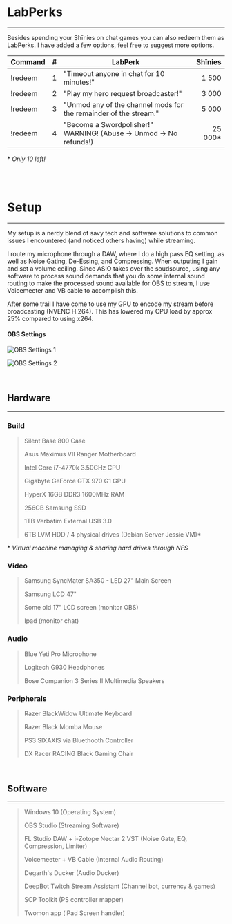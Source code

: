 # LabPerks
---

Besides spending your Shīnies on chat games you can also redeem them as LabPerks. I have added a few options, feel free to suggest more options.

| Command | # | LabPerk | Shīnies |
| ------- | :--- |------- | ------: |
| !redeem | 1 | "Timeout anyone in chat for 10 minutes!"  | 1 500 |
| !redeem | 2 | "Play my hero request broadcaster!"  | 3 000 |
| !redeem | 3 | "Unmod any of the channel mods for the remainder of the stream." | 5 000 |
| !redeem | 4 | "Become a Swordpolisher!" WARNING! (Abuse -> Unmod -> No refunds!) | 25 000* |

\* *Only 10 left!*

<br  />
<br  />

# Setup
---

My setup is a nerdy blend of savy tech and software solutions to common issues I encountered (and noticed others having) while streaming.

I route my microphone through a DAW, where I do a high pass EQ setting, as well as Noise Gating, De-Essing, and Compressing. When outputing I gain and set a volume ceiling. Since ASIO takes over the soudsource, using any software to process sound demands that you do some internal sound routing to make the processed sound available for OBS to stream, I use Voicemeeter and VB cable to accomplish this.

After some trail I have come to use my GPU to encode my stream before broadcasting (NVENC H.264). This has lowered my CPU load by approx 25% compared to using x264.

#### OBS Settings

![OBS Settings 1](https://i.gyazo.com/a6fd9ef5a2899686abe082d28393cdd9.png)

![OBS Settings 2](https://i.gyazo.com/782779539ca662650bd29f82c6cdce34.png)

<br  />

## Hardware
---

### Build
> Silent Base 800 Case
>
> Asus Maximus VII Ranger Motherboard
>
> Intel Core i7-4770k 3.50GHz CPU
>
> Gigabyte GeForce GTX 970 G1 GPU
>
> HyperX 16GB DDR3 1600MHz RAM
>
> 256GB Samsung SSD
>
> 1TB Verbatim External USB 3.0
>
> 6TB LVM HDD / 4 physical drives (Debian Server Jessie VM)*

\* *Virtual machine managing & sharing hard drives through NFS*

### Video
> Samsung SyncMater SA350 - LED 27" Main Screen
>
> Samsung LCD 47"
>
> Some old 17" LCD screen (monitor OBS)
>
> Ipad (monitor chat)

### Audio
> Blue Yeti Pro Microphone
>
> Logitech G930 Headphones
>
> Bose Companion 3 Series II Multimedia Speakers

### Peripherals
> Razer BlackWidow Ultimate Keyboard
>
> Razer Black Momba Mouse
>
> PS3 SIXAXIS via Bluethooth Controller
>
> DX Racer RACING Black Gaming Chair

<br  />

## Software
---

> Windows 10 (Operating System)
>
> OBS Studio (Streaming Software)
>
> FL Studio DAW + i-Zotope Nectar 2 VST (Noise Gate, EQ, Compression, Limiter)
>
> Voicemeeter + VB Cable (Internal Audio Routing)
>
> Degarth's Ducker (Audio Ducker)
>
> DeepBot Twitch Stream Assistant (Channel bot, currency & games)
>
> SCP Toolkit (PS controller mapper)
>
> Twomon app (iPad Screen handler)

<br  />
<br  />

